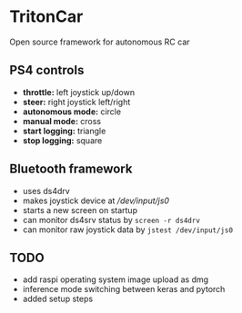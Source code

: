 # TritonCar
Open source framework for autonomous RC car

## PS4 controls
 - **throttle:** left joystick up/down
 - **steer:** right joystick left/right
 - **autonomous mode:** circle
 - **manual mode:** cross
 - **start logging:** triangle
 - **stop logging:** square 

## Bluetooth framework
 - uses ds4drv
 - makes joystick device at */dev/input/js0*
 - starts a new screen on startup
 - can monitor ds4srv status by `screen -r ds4drv`
 - can monitor raw joystick data by `jstest /dev/input/js0`


## TODO
 - add raspi operating system image upload as dmg
 - inference mode switching between keras and pytorch
 - added setup steps